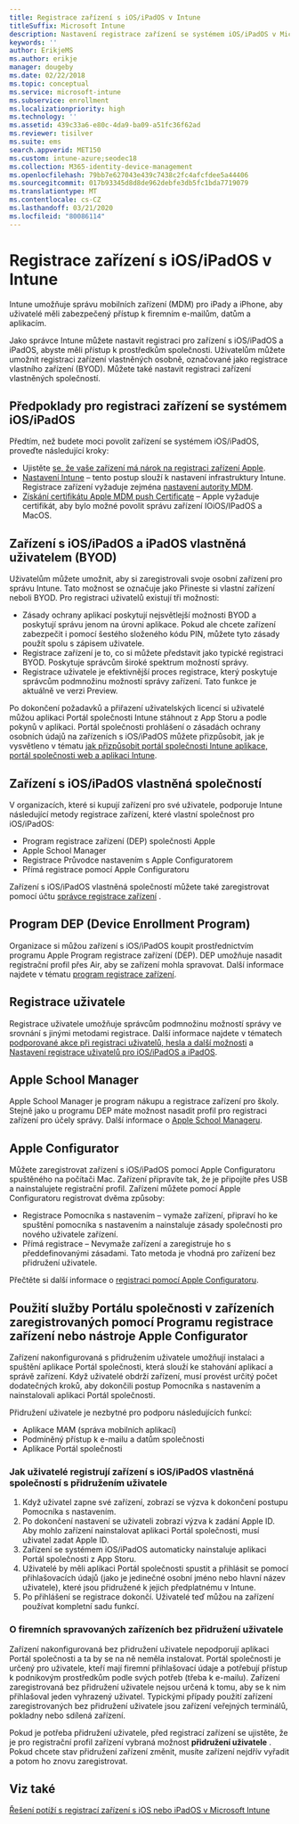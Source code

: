 ```yaml
---
title: Registrace zařízení s iOS/iPadOS v Intune
titleSuffix: Microsoft Intune
description: Nastavení registrace zařízení se systémem iOS/iPadOS v Microsoft Intune.
keywords: ''
author: ErikjeMS
ms.author: erikje
manager: dougeby
ms.date: 02/22/2018
ms.topic: conceptual
ms.service: microsoft-intune
ms.subservice: enrollment
ms.localizationpriority: high
ms.technology: ''
ms.assetid: 439c33a6-e80c-4da9-ba09-a51fc36f62ad
ms.reviewer: tisilver
ms.suite: ems
search.appverid: MET150
ms.custom: intune-azure;seodec18
ms.collection: M365-identity-device-management
ms.openlocfilehash: 79bb7e627043e439c7438c2fc4afcfdee5a44406
ms.sourcegitcommit: 017b93345d8d8de962debfe3db5fc1bda7719079
ms.translationtype: MT
ms.contentlocale: cs-CZ
ms.lasthandoff: 03/21/2020
ms.locfileid: "80086114"
---
```

# <a name="enroll-iosipados-devices-in-intune"></a>Registrace zařízení s iOS/iPadOS v Intune

Intune umožňuje správu mobilních zařízení (MDM) pro iPady a iPhone, aby uživatelé měli zabezpečený přístup k firemním e-mailům, datům a aplikacím.

Jako správce Intune můžete nastavit registraci pro zařízení s iOS/iPadOS a iPadOS, abyste měli přístup k prostředkům společnosti. Uživatelům můžete umožnit registraci zařízení vlastněných osobně, označované jako registrace vlastního zařízení (BYOD). Můžete také nastavit registraci zařízení vlastněných společností.

## <a name="prerequisites-for-iosipados-enrollment"></a>Předpoklady pro registraci zařízení se systémem iOS/iPadOS

Předtím, než budete moci povolit zařízení se systémem iOS/iPadOS, proveďte následující kroky:

- Ujistěte [se, že vaše zařízení má nárok na registraci zařízení Apple](https://support.apple.com/en-us/HT204142#eligibility).
- [Nastavení Intune](../fundamentals/setup-steps.md) – tento postup slouží k nastavení infrastruktury Intune. Registrace zařízení vyžaduje zejména [nastavení autority MDM](../fundamentals/mdm-authority-set.md).
- [Získání certifikátu Apple MDM push Certificate](apple-mdm-push-certificate-get.md) – Apple vyžaduje certifikát, aby bylo možné povolit správu zařízení IOiOS/IPadOS a MacOS.

## <a name="user-owned-iosipados-and-ipados-devices-byod"></a>Zařízení s iOS/iPadOS a iPadOS vlastněná uživatelem (BYOD)

Uživatelům můžete umožnit, aby si zaregistrovali svoje osobní zařízení pro správu Intune. Tato možnost se označuje jako Přineste si vlastní zařízení neboli BYOD. Pro registraci uživatelů existují tři možnosti:
- Zásady ochrany aplikací poskytují nejsvětlejší možnosti BYOD a poskytují správu jenom na úrovni aplikace. Pokud ale chcete zařízení zabezpečit i pomocí šestého složeného kódu PIN, můžete tyto zásady použít spolu s zápisem uživatele.
- Registrace zařízení je to, co si můžete představit jako typické registraci BYOD. Poskytuje správcům široké spektrum možností správy.
- Registrace uživatele je efektivnější proces registrace, který poskytuje správcům podmnožinu možností správy zařízení. Tato funkce je aktuálně ve verzi Preview. 

Po dokončení požadavků a přiřazení uživatelských licencí si uživatelé můžou aplikaci Portál společnosti Intune stáhnout z App Storu a podle pokynů v aplikaci. Portál společnosti prohlášení o zásadách ochrany osobních údajů na zařízeních s iOS/iPadOS můžete přizpůsobit, jak je vysvětleno v tématu [jak přizpůsobit portál společnosti Intune aplikace, portál společnosti web a aplikaci Intune](../apps/company-portal-app.md#configuration).

## <a name="company-owned-iosipados-devices"></a>Zařízení s iOS/iPadOS vlastněná společností

V organizacích, které si kupují zařízení pro své uživatele, podporuje Intune následující metody registrace zařízení, které vlastní společnost pro iOS/iPadOS:

- Program registrace zařízení (DEP) společnosti Apple
- Apple School Manager
- Registrace Průvodce nastavením s Apple Configuratorem
- Přímá registrace pomocí Apple Configuratoru

Zařízení s iOS/iPadOS vlastněná společností můžete také zaregistrovat pomocí účtu [správce registrace zařízení](device-enrollment-manager-enroll.md) .

## <a name="device-enrollment-program"></a>Program DEP (Device Enrollment Program)

Organizace si můžou zařízení s iOS/iPadOS koupit prostřednictvím programu Apple Program registrace zařízení (DEP). DEP umožňuje nasadit registrační profil přes Air, aby se zařízení mohla spravovat. Další informace najdete v tématu [program registrace zařízení](device-enrollment-program-enroll-ios.md).

## <a name="user-enrollment"></a>Registrace uživatele
Registrace uživatele umožňuje správcům podmnožinu možností správy ve srovnání s jinými metodami registrace. Další informace najdete v tématech [podporované akce při registraci uživatelů, hesla a další možnosti](ios-user-enrollment-supported-actions.md) a [Nastavení registrace uživatelů pro iOS/iPadOS a iPadOS](ios-user-enrollment.md).

## <a name="apple-school-manager"></a>Apple School Manager

Apple School Manager je program nákupu a registrace zařízení pro školy. Stejně jako u programu DEP máte možnost nasadit profil pro registraci zařízení pro účely správy. Další informace o [Apple School Manageru](apple-school-manager-set-up-ios.md).

## <a name="apple-configurator"></a>Apple Configurator

Můžete zaregistrovat zařízení s iOS/iPadOS pomocí Apple Configuratoru spuštěného na počítači Mac. Zařízení připravíte tak, že je připojíte přes USB a nainstalujete registrační profil. Zařízení můžete pomocí Apple Configuratoru registrovat dvěma způsoby:

- Registrace Pomocníka s nastavením – vymaže zařízení, připraví ho ke spuštění pomocníka s nastavením a nainstaluje zásady společnosti pro nového uživatele zařízení.
- Přímá registrace – Nevymaže zařízení a zaregistruje ho s předdefinovanými zásadami. Tato metoda je vhodná pro zařízení bez přidružení uživatele.

Přečtěte si další informace o [registraci pomocí Apple Configuratoru](apple-configurator-enroll-ios.md).

## <a name="use-the-company-portal-on-dep-enrolled-or-apple-configurator-enrolled-devices"></a>Použití služby Portálu společnosti v zařízeních zaregistrovaných pomocí Programu registrace zařízení nebo nástroje Apple Configurator

Zařízení nakonfigurovaná s přidružením uživatele umožňují instalaci a spuštění aplikace Portál společnosti, která slouží ke stahování aplikací a správě zařízení. Když uživatelé obdrží zařízení, musí provést určitý počet dodatečných kroků, aby dokončili postup Pomocníka s nastavením a nainstalovali aplikaci Portál společnosti.

Přidružení uživatele je nezbytné pro podporu následujících funkcí:

- Aplikace MAM (správa mobilních aplikací)
- Podmíněný přístup k e-mailu a datům společnosti
- Aplikace Portál společnosti

### <a name="how-users-enroll-corporate-owned-iosipados-devices-with-user-affinity"></a>Jak uživatelé registrují zařízení s iOS/iPadOS vlastněná společností s přidružením uživatele

1. Když uživatel zapne své zařízení, zobrazí se výzva k dokončení postupu Pomocníka s nastavením.
2. Po dokončení nastavení se uživateli zobrazí výzva k zadání Apple ID. Aby mohlo zařízení nainstalovat aplikaci Portál společnosti, musí uživatel zadat Apple ID.
3. Zařízení se systémem iOS/iPadOS automaticky nainstaluje aplikaci Portál společnosti z App Storu.
4. Uživatelé by měli aplikaci Portál společnosti spustit a přihlásit se pomocí přihlašovacích údajů (jako je jedinečné osobní jméno nebo hlavní název uživatele), které jsou přidružené k jejich předplatnému v Intune.
5. Po přihlášení se registrace dokončí. Uživatelé teď můžou na zařízení používat kompletní sadu funkcí.

### <a name="about-corporate-owned-managed-devices-with-no-user-affinity"></a>O firemních spravovaných zařízeních bez přidružení uživatele

Zařízení nakonfigurovaná bez přidružení uživatele nepodporují aplikaci Portál společnosti a ta by se na ně neměla instalovat. Portál společnosti je určený pro uživatele, kteří mají firemní přihlašovací údaje a potřebují přístup k podnikovým prostředkům podle svých potřeb (třeba k e-mailu). Zařízení zaregistrovaná bez přidružení uživatele nejsou určená k tomu, aby se k nim přihlašoval jeden vyhrazený uživatel. Typickými případy použití zařízení zaregistrovaných bez přidružení uživatele jsou zařízení veřejných terminálů, pokladny nebo sdílená zařízení.

Pokud je potřeba přidružení uživatele, před registrací zařízení se ujistěte, že je pro registrační profil zařízení vybraná možnost **přidružení uživatele** . Pokud chcete stav přidružení zařízení změnit, musíte zařízení nejdřív vyřadit a potom ho znovu zaregistrovat.

## <a name="see-also"></a>Viz také

[Řešení potíží s registrací zařízení s iOS nebo iPadOS v Microsoft Intune](https://support.microsoft.com/help/4039809)
